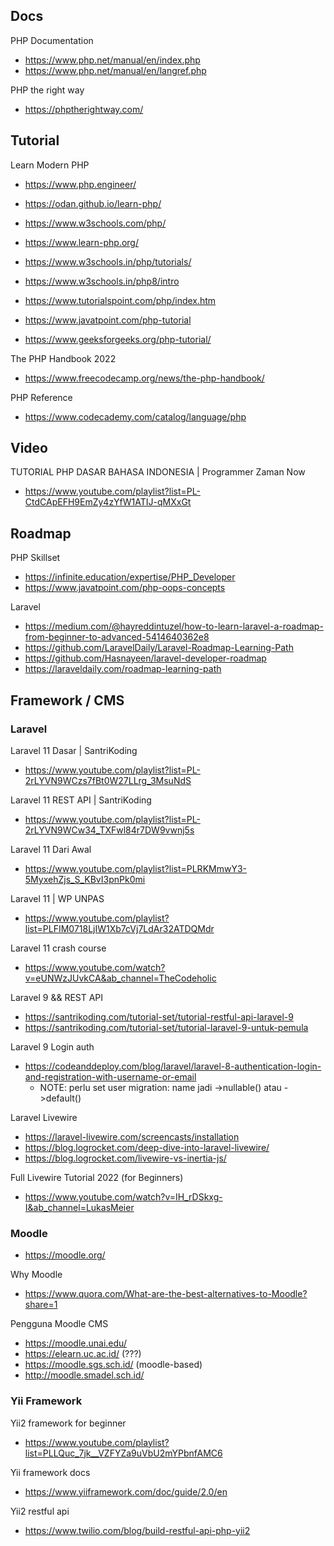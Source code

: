 
## Docs

PHP Documentation
- https://www.php.net/manual/en/index.php
- https://www.php.net/manual/en/langref.php

PHP the right way
- https://phptherightway.com/

## Tutorial

Learn Modern PHP
- https://www.php.engineer/
- https://odan.github.io/learn-php/

- https://www.w3schools.com/php/
- https://www.learn-php.org/
- https://www.w3schools.in/php/tutorials/
- https://www.w3schools.in/php8/intro
- https://www.tutorialspoint.com/php/index.htm
- https://www.javatpoint.com/php-tutorial
- https://www.geeksforgeeks.org/php-tutorial/

The PHP Handbook 2022
- https://www.freecodecamp.org/news/the-php-handbook/

PHP Reference
- https://www.codecademy.com/catalog/language/php

## Video

TUTORIAL PHP DASAR BAHASA INDONESIA | Programmer Zaman Now
- https://www.youtube.com/playlist?list=PL-CtdCApEFH9EmZy4zYfW1ATIJ-qMXxGt

## Roadmap

PHP Skillset
- https://infinite.education/expertise/PHP_Developer
- https://www.javatpoint.com/php-oops-concepts

Laravel
- https://medium.com/@hayreddintuzel/how-to-learn-laravel-a-roadmap-from-beginner-to-advanced-5414640362e8
- https://github.com/LaravelDaily/Laravel-Roadmap-Learning-Path
- https://github.com/Hasnayeen/laravel-developer-roadmap
- https://laraveldaily.com/roadmap-learning-path

## Framework / CMS

### Laravel

Laravel 11 Dasar | SantriKoding
- https://www.youtube.com/playlist?list=PL-2rLYVN9WCzs7fBt0W27LLrg_3MsuNdS

Laravel 11 REST API | SantriKoding
- https://www.youtube.com/playlist?list=PL-2rLYVN9WCw34_TXFwl84r7DW9vwnj5s

Laravel 11 Dari Awal
- https://www.youtube.com/playlist?list=PLRKMmwY3-5MyxehZjs_S_KBvI3pnPk0mi

Laravel 11 | WP UNPAS
- https://www.youtube.com/playlist?list=PLFIM0718LjIW1Xb7cVj7LdAr32ATDQMdr

Laravel 11 crash course
- https://www.youtube.com/watch?v=eUNWzJUvkCA&ab_channel=TheCodeholic

Laravel 9 && REST API
- https://santrikoding.com/tutorial-set/tutorial-restful-api-laravel-9
- https://santrikoding.com/tutorial-set/tutorial-laravel-9-untuk-pemula

Laravel 9 Login auth
- https://codeanddeploy.com/blog/laravel/laravel-8-authentication-login-and-registration-with-username-or-email
  - NOTE: perlu set user migration: name jadi ->nullable() atau ->default()

Laravel Livewire
- https://laravel-livewire.com/screencasts/installation
- https://blog.logrocket.com/deep-dive-into-laravel-livewire/
- https://blog.logrocket.com/livewire-vs-inertia-js/

Full Livewire Tutorial 2022 (for Beginners)
- https://www.youtube.com/watch?v=IH_rDSkxg-I&ab_channel=LukasMeier

### Moodle

- https://moodle.org/

Why Moodle
- https://www.quora.com/What-are-the-best-alternatives-to-Moodle?share=1

Pengguna Moodle CMS
- https://moodle.unai.edu/
- https://elearn.uc.ac.id/ (???)
- https://moodle.sgs.sch.id/ (moodle-based)
- http://moodle.smadel.sch.id/

### Yii Framework

Yii2 framework for beginner
- https://www.youtube.com/playlist?list=PLLQuc_7jk__VZFYZa9uVbU2mYPbnfAMC6
 
Yii framework docs
- https://www.yiiframework.com/doc/guide/2.0/en

Yii2 restful api
- https://www.twilio.com/blog/build-restful-api-php-yii2
